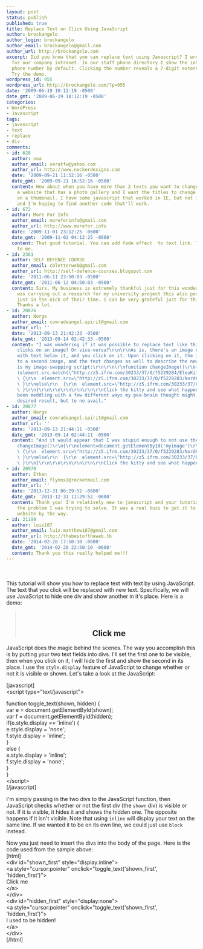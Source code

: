 ```yaml
---
layout: post
status: publish
published: true
title: Replace Text on Click Using JavaScript
author: brockangelo
author_login: brockangelo
author_email: brockangelo@gmail.com
author_url: http://brockangelo.com
excerpt: Did you know that you can replace text using Javascript? I wrote this script
  for our company intranet. In our staff phone directory I show the internal 5-digit
  phone number by default. Clicking the number reveals a 7-digit external phone number.
  Try the demo.
wordpress_id: 955
wordpress_url: http://brockangelo.com/?p=955
date: '2009-06-19 10:12:19 -0500'
date_gmt: '2009-06-19 18:12:19 -0500'
categories:
- WordPress
- Javascript
tags:
- javascript
- text
- replace
- div
comments:
- id: 628
  author: noa
  author_email: veratfw@yahoo.com
  author_url: http://www.neckerdesigns.com
  date: '2009-09-21 11:52:16 -0500'
  date_gmt: '2009-09-21 16:52:16 -0500'
  content: How about when you have more than 2 texts you want to change? I am building
    a website that has a photo gallery and I want the titles to change when I click
    on a thumbnail. I have some javascript that worked in IE, but not in Firefox,
    and I'm hoping to find another code that'll work.
- id: 672
  author: More For Info
  author_email: moreforinfo@gmail.com
  author_url: http://www.morefor.info
  date: '2009-11-01 23:12:25 -0600'
  date_gmt: '2009-11-02 04:12:25 -0600'
  content: That good tutorial. You can add fade effect  to text link. That maybe helpful
    to me.
- id: 2361
  author: SELF DEFENCE COURSE
  author_email: cbletterweb@gmail.com
  author_url: http://self-defence-courses.blogspot.com
  date: '2011-06-11 23:50:03 -0500'
  date_gmt: '2011-06-12 04:50:03 -0500'
  content: Sirs, My business is extremely thankful just for this wonderful post. I
    was carrying out a research for my university project this also post helped me
    just in the nick of their time. I can be very grateful just for this article.
    Thanks a lot.
- id: 20876
  author: Norge
  author_email: comradeangel.spirit@gmail.com
  author_url: ''
  date: '2013-09-13 21:42:33 -0500'
  date_gmt: '2013-09-14 02:42:33 -0500'
  content: "I was wondering if it was possible to replace text like this when a person
    clicks on an image? Or vice-versa?\r\n\r\nAs is, there's an image on the page
    with text below it, and you click on it. Upon clicking on it, the image changes
    to a second image, and the text changes as well to describe the new image.\r\n\r\nThis
    is my image-swapping script:\r\n\r\n\r\nfunction changeImage()\r\n{\r\nelement=document.getElementById('myimage')\r\nif
    (element.src.match(\"http://z5.ifrm.com/30233/37/0/f5229284/EleuKitty.png\"))\r\n
    \ {\r\n  element.src=\"http://z5.ifrm.com/30233/37/0/f5229283/NordKitty.png\";\r\n
    \ }\r\nelse\r\n  {\r\n  element.src=\"http://z5.ifrm.com/30233/37/0/f5229284/EleuKitty.png\";\r\n
    \ }\r\n}\r\n\r\n\r\n\r\n\r\n\r\nClick the kitty and see what happens!\r\n\r\n----\r\nI've
    been meddling with a few different ways my pea-brain thought might achieve the
    desired result, but to no avail."
- id: 20877
  author: Norge
  author_email: comradeangel.spirit@gmail.com
  author_url: ''
  date: '2013-09-13 21:44:11 -0500'
  date_gmt: '2013-09-14 02:44:11 -0500'
  content: "And it would appear that I was stupid enough to not use the code&gt;...\r\n\r\n<code>\r\nfunction
    changeImage()\r\n{\r\nelement=document.getElementById('myimage')\r\nif (element.src.match(\"http://z5.ifrm.com/30233/37/0/f5229284/EleuKitty.png\"))\r\n
    \ {\r\n  element.src=\"http://z5.ifrm.com/30233/37/0/f5229283/NordKitty.png\";\r\n
    \ }\r\nelse\r\n  {\r\n  element.src=\"http://z5.ifrm.com/30233/37/0/f5229284/EleuKitty.png\";\r\n
    \ }\r\n}\r\n\r\n\r\n\r\n\r\n\r\nClick the kitty and see what happens!</code>"
- id: 20970
  author: Ethan
  author_email: flynnx2@rocketmail.com
  author_url: ''
  date: '2013-12-31 06:29:52 -0600'
  date_gmt: '2013-12-31 11:29:52 -0600'
  content: Thank you! I'm relatively new to javascript and your tutorial totally smashed
    the problem I was trying to solve. It was a real buzz to get it to work! Great
    website by the way.
- id: 21199
  author: luiz187
  author_email: luiz.matthew187@gmail.com
  author_url: http://thebestoftheweb.tk
  date: '2014-02-28 17:50:10 -0600'
  date_gmt: '2014-02-28 22:50:10 -0600'
  content: Thank you this really helped me!!!
---
```

<p><script type="text/javascript" src="/wp-content/themes/downtown-java-3column.js"></script><br />
<script type="text/javascript"><br />
function toggle_text(shown, hidden) {<br />
       var e = document.getElementById(shown);<br />
       var f = document.getElementById(hidden);<br />
    if(e.style.display == 'inline') {<br />
			e.style.display = 'none';<br />
			f.style.display = 'inline';<br />
	}<br />
	else {<br />
			e.style.display = 'inline';<br />
			f.style.display = 'none';<br />
	}<br />
}<br />
</script><br />
This tutorial will show you how to replace text with text by using JavaScript. The text that you click will be replaced with new text. Specifically, we will use JavaScript to hide one div and show another in it's place. Here is a demo:</p>
<blockquote><p><center><br />
<h2>
<div id="shown_first" style="display:inline"><a style="cursor:pointer" onclick="toggle_text('shown_first', 'hidden_first')">Click me	</a></div>
<div id="hidden_first" style="display:none"><a style="cursor:pointer" onclick="toggle_text('shown_first', 'hidden_first')">I used to be hidden!</a></div>
</h2>
<p></center></p></blockquote>
<p>JavaScript does the magic behind the scenes. The way you accomplish this is by putting your two text fields into divs. I'll set the first one to be visible, then when you click on it, I will hide the first and show the second in its place. I use the <code>style.display</code> feature of JavaScript to change whether or not it is visible or shown. Let's take a look at the JavaScript:</p>
<p>[javascript]<br />
&lt;script type=&quot;text/javascript&quot;&gt;</p>
<p>function toggle_text(shown, hidden) {<br />
       var e = document.getElementById(shown);<br />
       var f = document.getElementById(hidden);<br />
    if(e.style.display == 'inline') {<br />
			e.style.display = 'none';<br />
			f.style.display = 'inline';<br />
	}<br />
	else {<br />
			e.style.display = 'inline';<br />
			f.style.display = 'none';<br />
	}<br />
}<br />
&lt;/script&gt;<br />
[/javascript]</p>
<p>I'm simply passing in the two divs to the JavaScript function, then JavaScript checks whether or not the first div (the <code>shown</code> div) is visible or not. If it is visible, it hides it and shows the hidden one. The opposite happens if it isn't visible. Note that using <code>inline</code> will display your text on the same line. If we wanted it to be on its own line, we could just use <code>block</code> instead.</p>
<p>Now you just need to insert the divs into the body of the page. Here is the code used from the sample above:<br />
[html]<br />
&lt;div id=&quot;shown_first&quot; style=&quot;display:inline&quot;&gt;<br />
	&lt;a style=&quot;cursor:pointer&quot; onclick=&quot;toggle_text('shown_first', 'hidden_first')&quot;&gt;<br />
	Click me<br />
	&lt;/a&gt;<br />
&lt;/div&gt;<br />
&lt;div id=&quot;hidden_first&quot; style=&quot;display:none&quot;&gt;<br />
	&lt;a style=&quot;cursor:pointer&quot; onclick=&quot;toggle_text('shown_first', 'hidden_first')&quot;&gt;<br />
	I used to be hidden!<br />
	&lt;/a&gt;<br />
&lt;/div&gt;<br />
[/html]</p>
